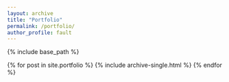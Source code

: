 ```yaml
---
layout: archive
title: "Portfolio"
permalink: /portfolio/
author_profile: fault
---
```


{% include base_path %}

{% for post in site.portfolio %} 
{% include archive-single.html %} 
{% endfor %}

